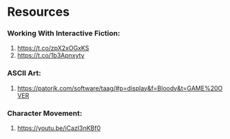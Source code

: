 # Resources

### Working With Interactive Fiction:
1. https://t.co/zpX2xOGxKS
2. https://t.co/1b3Apnxyty

### ASCII Art:
1. https://patorjk.com/software/taag/#p=display&f=Bloody&t=GAME%20OVER

### Character Movement:
1. https://youtu.be/iCazI3nKBf0
